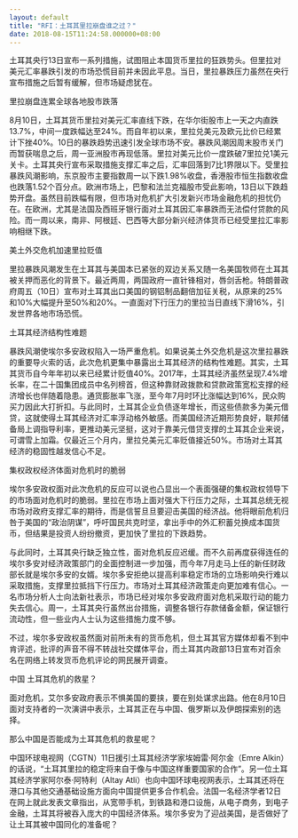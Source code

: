 ```yaml
---
layout: default
title: "RFI：土耳其里拉崩盘谁之过？"
date: 2018-08-15T11:24:58.000000+08:00
---
```


土耳其央行13日宣布一系列措施，试图阻止本国货币里拉的狂跌势头。但里拉对美元汇率暴跌引发的市场恐慌目前并未因此平息。当日，里拉暴跌压力虽然在央行宣布措施之后暂有缓解，但市场疑虑犹在。

里拉崩盘连累全球各地股市跌落

8月10日，土耳其货币里拉对美元汇率直线下跌，在华尔街股市上一天之内直跌13.7%，中间一度跌幅达至24%。而自年初以来，里拉兑美元及欧元比价已经累计下挫40%。10日的暴跌趋势迅速引发全球市场不安。暴跌风潮因周末股市关门而暂获喘息之后，周一亚洲股市再现低落。里拉对美元比价一度跌破7里拉兑1美元关卡。土耳其央行宣布采取措施支撑汇率之后，汇率回落到7比1界限以下。受里拉暴跌风潮影响，东京股市主要指数周一以下跌1.98%收盘，香港股市恒生指数收盘也跌落1.52个百分点。欧洲市场上，巴黎和法兰克福股市受此影响，13日以下跌趋势开盘。虽然目前跌幅有限，但市场对危机扩大引发新兴市场金融危机的担忧仍在。在欧洲，尤其是法国及西班牙银行面对土耳其因汇率暴跌而无法偿付贷款的风险。而一周以来，南非、阿根廷、巴西等大部分新兴经济体货币已经受里拉汇率影响相继下跌。

美土外交危机加速里拉贬值

里拉暴跌风潮发生在土耳其与美国本已紧张的双边关系又随一名美国牧师在土耳其被关押而恶化的背景下。最近两周，两国政府一直针锋相对，唇剑舌枪。特朗普政府周五（10日）宣布对土耳其出口美国的钢铝制品翻倍加征关税，从原来的25%和10%大幅提升至50%和20%。一直面对下行压力的里拉当日直线下滑16%，引发世界各地市场恐慌。

土耳其经济结构性难题

暴跌风潮使埃尔多安政权陷入一场严重危机。如果说美土外交危机是这次里拉暴跌的重要导火索的话，此次危机更集中暴露出土耳其经济的结构性难题。其实，土耳其货币自今年年初以来已经累计贬值40%。2017年，土耳其经济虽然呈现7.4%增长率，在二十国集团成员中名列榜首，但这种靠财政拨款和贷款政策宽松支撑的经济增长也伴随着隐患。通货膨胀率飞涨，至今年7月时环比涨幅达到16%，民众购买力因此大打折扣。与此同时，土耳其企业负债逐年增长，而这些债款多为美元借贷，这就使得土耳其经济对汇率浮动格外敏感。而美国经济近期形势良好，联邦储备局上调指导利率，更推动美元坚挺，这对于靠美元借贷支撑的土耳其企业来说，可谓雪上加霜。仅最近三个月内，里拉兑美元汇率贬值接近50%。市场对土耳其经济的稳固性越发信心不足。

集权政权经济体面对危机时的脆弱

埃尔多安政权面对此次危机的反应可以说也凸显出一个表面强硬的集权政权领导下的市场面对危机时的脆弱。里拉在市场上面对强大下行压力之际，土耳其总统无视市场对政府支撑汇率的期待，而是信誓旦旦要迎击美国的经济战。他将眼前危机归咎于美国的“政治阴谋”，呼吁国民共克时坚，拿出手中的外汇积蓄兑换成本国货币，但结果是投资人纷纷撤资，更加快了里拉的下跌趋势。

与此同时，土耳其央行缺乏独立性，面对危机反应迟缓。而不久前再度获得连任的埃尔多安对经济政策部门的全面控制进一步加强，而今年7月走马上任的新任财政部长就是埃尔多安的女婿。埃尔多安拒绝以提高利率稳定市场的立场影响央行难以采取措施，支撑里拉抵挡下行压力。市场对土耳其经济政策走向更加难有信心。一名市场分析人士向法新社表示，市场已经对埃尔多安政府面对危机采取行动的能力失去信心。周一，土耳其央行虽然出台措施，调整各银行存款储备金额，保证银行流动性，但一些业内人士认为这些措施力度不够。

不过，埃尔多安政权虽然面对前所未有的货币危机，但土耳其官方媒体却看不到中肯评述，批评的声音不得不转战社交媒体平台，而土耳其内政部13日宣布对百余名在网络上转发货币危机评论的网民展开调查。

中国 土耳其危机的救星？

面对危机，艾尔多安政府表示不惧美国的要挟，要在别处谋求出路。他在8月10日面对支持者的一次演讲中表示，土耳其正在与中国、俄罗斯以及伊朗探索别的选择。

那么中国是否能成为土耳其危机的救星呢？

中国环球电视网（CGTN）11日援引土耳其经济学家埃姆雷·阿尔金（Emre Alkin）的话说，“土耳其里拉的稳定将来自于像与中国这样重要国家的合作”。另一位土耳其经济学家阿尔泰·阿特利（Altay Atli）也向中国环球电视网表示，土耳其还将在港口与其他交通基础设施方面向中国提供更多合作机会。法国一名经济学者12日在网上就此发表文章指出，从宽带手机，到铁路和港口设施，从电子商务，到电子金融，土耳其将被吞入庞大的中国经济体系。埃尔多安为了迎战美国，是否做好了让土耳其被中国同化的准备呢？

